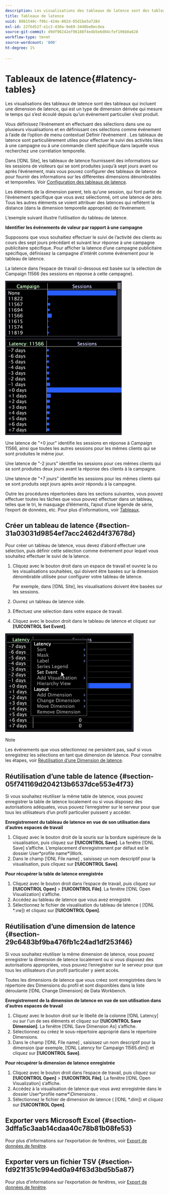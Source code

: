 ```yaml
---
description: Les visualisations des tableaux de latence sont des tableaux qui incluent une dimension de latence, qui est un type de dimension dérivée qui mesure le temps qui s’est écoulé depuis qu’un événement particulier s’est produit.
title: Tableaux de latence
uuid: 8081540c-f96c-424e-802d-05d1be5a728d
exl-id: 22f6d52f-e1c2-430a-9e69-3440be0ecdea
source-git-commit: d9df90242ef96188f4e4b5e6d04cfef196b0a628
workflow-type: tm+mt
source-wordcount: '800'
ht-degree: 1%

---
```


# Tableaux de latence{#latency-tables}

Les visualisations des tableaux de latence sont des tableaux qui incluent une dimension de latence, qui est un type de dimension dérivée qui mesure le temps qui s’est écoulé depuis qu’un événement particulier s’est produit.

Vous définissez l’événement en effectuant des sélections dans une ou plusieurs visualisations et en définissant ces sélections comme événement à l’aide de l’option de menu contextuel Définir l’événement . Les tableaux de latence sont particulièrement utiles pour effectuer le suivi des activités liées à une campagne ou à une commande client spécifique dans laquelle vous recherchez une corrélation temporelle.

Dans [!DNL Site], les tableaux de latence fournissent des informations sur les sessions de visiteurs qui se sont produites jusqu’à sept jours avant ou après l’événement, mais vous pouvez configurer des tableaux de latence pour fournir des informations sur les différentes dimensions dénombrables et temporelles. Voir [Configuration des tableaux de latence](../../../home/c-get-started/c-intf-anlys-ftrs/c-config-ltcy-tbls/c-config-ltcy-tbls.md#concept-7175c3defec64556994f0dfcccb7d15c).

Les éléments de la dimension parent, tels qu’une session, qui font partie de l’événement spécifique que vous avez sélectionné, ont une latence de zéro. Tous les autres éléments se voient attribuer des latences qui reflètent la distance (dans la dimension temporelle appropriée) de l’événement.

L’exemple suivant illustre l’utilisation du tableau de latence.

**Identifier les événements de valeur par rapport à une campagne**

Supposons que vous souhaitiez effectuer le suivi de l’activité des clients au cours des sept jours précédant et suivant leur réponse à une campagne publicitaire spécifique. Pour afficher la latence d’une campagne publicitaire spécifique, définissez la campagne d’intérêt comme événement pour le tableau de latence.

La latence dans l’espace de travail ci-dessous est basée sur la sélection de Campaign 11566 (les sessions en réponse à cette campagne).

![](assets/vis_Latency.png)

Une latence de &quot;+0 jour&quot; identifie les sessions en réponse à Campaign 11566, ainsi que toutes les autres sessions pour les mêmes clients qui se sont produites le même jour.

Une latence de &quot;-2 jours&quot; identifie les sessions pour ces mêmes clients qui se sont produites deux jours avant la réponse des clients à la campagne.

Une latence de &quot;+7 jours&quot; identifie les sessions pour les mêmes clients qui se sont produits sept jours après avoir répondu à la campagne.

Outre les procédures répertoriées dans les sections suivantes, vous pouvez effectuer toutes les tâches que vous pouvez effectuer dans un tableau, telles que le tri, le masquage d’éléments, l’ajout d’une légende de série, l’export de données, etc. Pour plus d’informations, voir [Tableaux](../../../home/c-get-started/c-analysis-vis/c-tables/c-tables.md#concept-c632cb8ad9724f90ac5c294d52ae667f).

## Créer un tableau de latence {#section-31a03031d9854ef7acc2462d4f37678d}

Pour créer un tableau de latence, vous devez d’abord effectuer une sélection, puis définir cette sélection comme événement pour lequel vous souhaitez effectuer le suivi de la latence.

1. Cliquez avec le bouton droit dans un espace de travail et ouvrez la ou les visualisations souhaitées, qui doivent être basées sur la dimension dénombrable utilisée pour configurer votre tableau de latence.

   Par exemple, dans [!DNL Site], les visualisations doivent être basées sur les sessions.

1. Ouvrez un tableau de latence vide.
1. Effectuez une sélection dans votre espace de travail.
1. Cliquez avec le bouton droit dans le tableau de latence et cliquez sur **[!UICONTROL Set Event]**.

![](assets/vis_Latency_SetEvent.png)

>[!NOTE]
>
>Les événements que vous sélectionnez ne persistent pas, sauf si vous enregistrez les sélections en tant que dimension de latence. Pour connaître les étapes, voir [Réutilisation d’une Dimension de latence](../../../home/c-get-started/c-analysis-vis/c-lat-tbls.md#section-29c6483bf9ba476fb1c24ad1df253f46).

## Réutilisation d’une table de latence {#section-05f741169d204213b6537dce553e4f73}

Si vous souhaitez réutiliser la même table de latence, vous pouvez enregistrer la table de latence localement ou si vous disposez des autorisations adéquates, vous pouvez l’enregistrer sur le serveur pour que tous les utilisateurs d’un profil particulier puissent y accéder.

**Enregistrement du tableau de latence en vue de son utilisation dans d’autres espaces de travail**

1. Cliquez avec le bouton droit de la souris sur la bordure supérieure de la visualisation, puis cliquez sur **[!UICONTROL Save]**. La fenêtre [!DNL Save] s’affiche. L’emplacement d’enregistrement par défaut est le dossier User\*profile name*\Work.
1. Dans le champ [!DNL File name] , saisissez un nom descriptif pour la visualisation, puis cliquez sur **[!UICONTROL Save]**.

**Pour récupérer la table de latence enregistrée**

1. Cliquez avec le bouton droit dans l’espace de travail, puis cliquez sur **[!UICONTROL Open]** > **[!UICONTROL File]**. La fenêtre [!DNL Open Visualization] s’affiche.
1. Accédez au tableau de latence que vous avez enregistré.
1. Sélectionnez le fichier de visualisation du tableau de latence ( [!DNL *.vw]) et cliquez sur **[!UICONTROL Open]**.

## Réutilisation d’une dimension de latence {#section-29c6483bf9ba476fb1c24ad1df253f46}

Si vous souhaitez réutiliser la même dimension de latence, vous pouvez enregistrer la dimension de latence localement ou si vous disposez des autorisations appropriées, vous pouvez l’enregistrer sur le serveur pour que tous les utilisateurs d’un profil particulier y aient accès.

Toutes les dimensions de latence que vous créez sont enregistrées dans le répertoire des Dimensions du profil et sont disponibles dans la liste déroulante [!DNL Change Dimension] de Data Workbench.

**Enregistrement de la dimension de latence en vue de son utilisation dans d’autres espaces de travail**

1. Cliquez avec le bouton droit sur le libellé de la colonne [!DNL Latency] ou sur l&#39;un de ses éléments et cliquez sur **[!UICONTROL Save Dimension]**. La fenêtre [!DNL Save Dimension As] s’affiche.
1. Sélectionnez ou créez le sous-répertoire approprié dans le répertoire Dimensions.
1. Dans le champ [!DNL File name] , saisissez un nom descriptif pour la dimension (par exemple, [!DNL Latency for Campaign 11565.dim]) et cliquez sur **[!UICONTROL Save]**.

**Pour récupérer la dimension de latence enregistrée**

1. Cliquez avec le bouton droit dans l’espace de travail, puis cliquez sur **[!UICONTROL Open]** > **[!UICONTROL File]**. La fenêtre [!DNL Open Visualization] s’affiche.
1. Accédez à la visualisation de latence que vous avez enregistrée dans le dossier User\*profile name*\Dimensions .
1. Sélectionnez le fichier de dimension de latence ( [!DNL *.dim]) et cliquez sur **[!UICONTROL Open]**.

## Exporter vers Microsoft Excel {#section-3dffa5c3aab14cdaa40c78b81b08fe53}

Pour plus d’informations sur l’exportation de fenêtres, voir [Export de données de fenêtre](../../../home/c-get-started/c-wk-win-wksp/c-exp-win-data.md#concept-8df61d64ed434cc5a499023c44197349).

## Exporter vers un fichier TSV {#section-fd921f351c994ed0a94f63d3bd5b5a87}

Pour plus d’informations sur l’exportation de fenêtres, voir [Export de données de fenêtre](../../../home/c-get-started/c-wk-win-wksp/c-exp-win-data.md#concept-8df61d64ed434cc5a499023c44197349).
